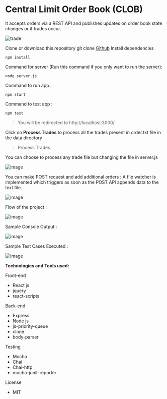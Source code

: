# Central Limit Order Book (CLOB)


It accepts orders via a REST API and publishes updates on order book state changes or if trades occur.

![trade](https://user-images.githubusercontent.com/16959405/151068897-f05ff466-c359-48cb-bcd3-a978509c841d.jpeg)


Clone or download this repository
git clone [Github](https://github.com/rheyavlan/clob)
Install dependencies
```
npm install
```

Command for server (Run this command if you only want to run the server): 
```
node server.js
```

Command to run app : 
```
npm start
```

Command to test app : 
```
npm test
```

> You will be redirected to http://localhost:3000/

Click on **Process Trades** to process all the trades present in order.txt file in the data directory 

> Process Trades

You can choose to process any trade file but changing the file in server.js


![image](https://user-images.githubusercontent.com/16959405/151089689-1deb70be-a537-46d4-963c-2e8ca0dc5561.png)


You can make POST request and add additional orders : A file watcher is implemented which triggers as soon as the POST
API appends data to the text file. 


![image](https://user-images.githubusercontent.com/16959405/151090135-1a856506-47c3-4b1d-b8b3-0c5851da3542.png)


Flow of the project :


![image](https://user-images.githubusercontent.com/16959405/151090791-a94444a2-8edf-403b-9a1e-bda8b5eb0869.png)


Sample Console Output :


![image](https://user-images.githubusercontent.com/16959405/151224014-2c22c782-4d20-4ae8-8a8e-bd2d41a1b5c1.png)


Sample Test Cases Executed :


![image](https://user-images.githubusercontent.com/16959405/151224329-e5fd1065-8b62-4927-b453-8ab303796464.png)




**Technologies and Tools used:**

Front-end
- React js
- jquery 
- react-scripts

Back-end
- Express
- Node js
- js-priority-queue
- clone
- body-parser

Testing
- Mocha
- Chai
- Chai-http
- mocha-junit-reporter

License
- MIT
